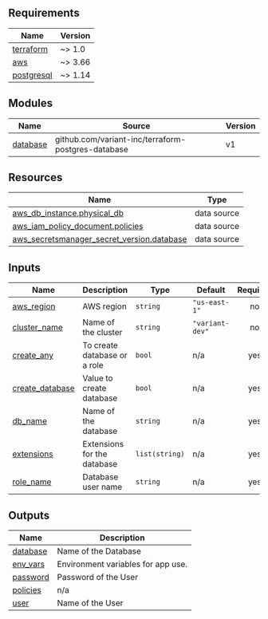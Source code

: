 <!-- BEGINNING OF PRE-COMMIT-TERRAFORM DOCS HOOK -->
## Requirements

| Name | Version |
|------|---------|
| <a name="requirement_terraform"></a> [terraform](#requirement\_terraform) | ~> 1.0 |
| <a name="requirement_aws"></a> [aws](#requirement\_aws) | ~> 3.66 |
| <a name="requirement_postgresql"></a> [postgresql](#requirement\_postgresql) | ~> 1.14 |

## Modules

| Name | Source | Version |
|------|--------|---------|
| <a name="module_database"></a> [database](#module\_database) | github.com/variant-inc/terraform-postgres-database | v1 |

## Resources

| Name | Type |
|------|------|
| [aws_db_instance.physical_db](https://registry.terraform.io/providers/hashicorp/aws/latest/docs/data-sources/db_instance) | data source |
| [aws_iam_policy_document.policies](https://registry.terraform.io/providers/hashicorp/aws/latest/docs/data-sources/iam_policy_document) | data source |
| [aws_secretsmanager_secret_version.database](https://registry.terraform.io/providers/hashicorp/aws/latest/docs/data-sources/secretsmanager_secret_version) | data source |

## Inputs

| Name | Description | Type | Default | Required |
|------|-------------|------|---------|:--------:|
| <a name="input_aws_region"></a> [aws\_region](#input\_aws\_region) | AWS region | `string` | `"us-east-1"` | no |
| <a name="input_cluster_name"></a> [cluster\_name](#input\_cluster\_name) | Name of the cluster | `string` | `"variant-dev"` | no |
| <a name="input_create_any"></a> [create\_any](#input\_create\_any) | To create database or a role | `bool` | n/a | yes |
| <a name="input_create_database"></a> [create\_database](#input\_create\_database) | Value to create database | `bool` | n/a | yes |
| <a name="input_db_name"></a> [db\_name](#input\_db\_name) | Name of the database | `string` | n/a | yes |
| <a name="input_extensions"></a> [extensions](#input\_extensions) | Extensions for the database | `list(string)` | n/a | yes |
| <a name="input_role_name"></a> [role\_name](#input\_role\_name) | Database user name | `string` | n/a | yes |

## Outputs

| Name | Description |
|------|-------------|
| <a name="output_database"></a> [database](#output\_database) | Name of the Database |
| <a name="output_env_vars"></a> [env\_vars](#output\_env\_vars) | Environment variables for app use. |
| <a name="output_password"></a> [password](#output\_password) | Password of the User |
| <a name="output_policies"></a> [policies](#output\_policies) | n/a |
| <a name="output_user"></a> [user](#output\_user) | Name of the User |
<!-- END OF PRE-COMMIT-TERRAFORM DOCS HOOK -->